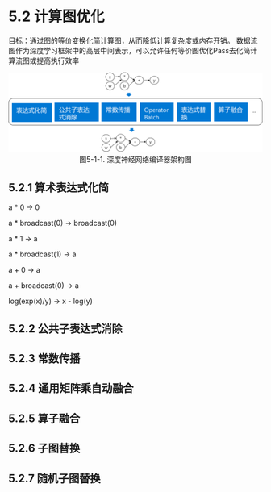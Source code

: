<!--Copyright © Microsoft Corporation. All rights reserved.
  适用于[License](https://github.com/microsoft/AI-System/blob/main/LICENSE)版权许可-->

# 5.2 计算图优化
目标：通过图的等价变换化简计算图，从而降低计算复杂度或内存开销。
数据流图作为深度学习框架中的高层中间表示，可以允许任何等价图优化Pass去化简计算流图或提高执行效率

<center> <img src="./img/5-2-1-graph_opt.png" width="600" height="" /></center>
<center>图5-1-1. 深度神经网络编译器架构图</center>

## 5.2.1 算术表达式化简

a * 0 -> 0

a * broadcast(0) -> broadcast(0)

a * 1 -> a

a * broadcast(1) -> a

a + 0 -> a

a + broadcast(0) -> a

log(exp(x)/y) -> x - log(y)

## 5.2.2 公共子表达式消除
## 5.2.3 常数传播
## 5.2.4 通用矩阵乘自动融合
## 5.2.5 算子融合
## 5.2.6 子图替换
## 5.2.7 随机子图替换